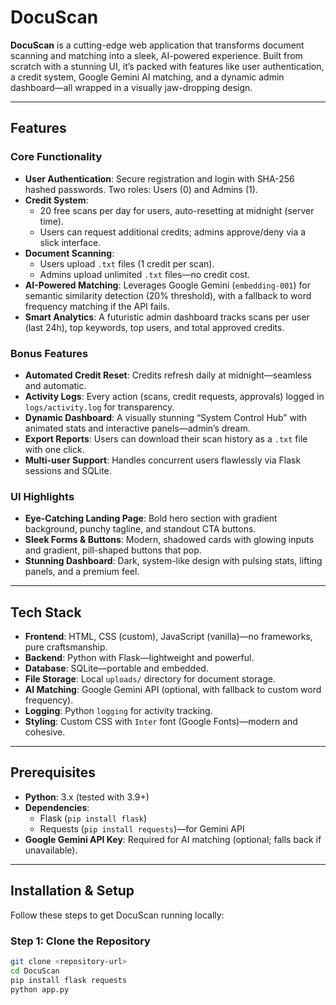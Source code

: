 # DocuScan

**DocuScan** is a cutting-edge web application that transforms document scanning and matching into a sleek, AI-powered experience. Built from scratch with a stunning UI, it’s packed with features like user authentication, a credit system, Google Gemini AI matching, and a dynamic admin dashboard—all wrapped in a visually jaw-dropping design.

---

## Features

### Core Functionality
- **User Authentication**: Secure registration and login with SHA-256 hashed passwords. Two roles: Users (0) and Admins (1).
- **Credit System**: 
  - 20 free scans per day for users, auto-resetting at midnight (server time).
  - Users can request additional credits; admins approve/deny via a slick interface.
- **Document Scanning**: 
  - Users upload `.txt` files (1 credit per scan).
  - Admins upload unlimited `.txt` files—no credit cost.
- **AI-Powered Matching**: Leverages Google Gemini (`embedding-001`) for semantic similarity detection (20% threshold), with a fallback to word frequency matching if the API fails.
- **Smart Analytics**: A futuristic admin dashboard tracks scans per user (last 24h), top keywords, top users, and total approved credits.

### Bonus Features
- **Automated Credit Reset**: Credits refresh daily at midnight—seamless and automatic.
- **Activity Logs**: Every action (scans, credit requests, approvals) logged in `logs/activity.log` for transparency.
- **Dynamic Dashboard**: A visually stunning “System Control Hub” with animated stats and interactive panels—admin’s dream.
- **Export Reports**: Users can download their scan history as a `.txt` file with one click.
- **Multi-user Support**: Handles concurrent users flawlessly via Flask sessions and SQLite.

### UI Highlights
- **Eye-Catching Landing Page**: Bold hero section with gradient background, punchy tagline, and standout CTA buttons.
- **Sleek Forms & Buttons**: Modern, shadowed cards with glowing inputs and gradient, pill-shaped buttons that pop.
- **Stunning Dashboard**: Dark, system-like design with pulsing stats, lifting panels, and a premium feel.

---

## Tech Stack

- **Frontend**: HTML, CSS (custom), JavaScript (vanilla)—no frameworks, pure craftsmanship.
- **Backend**: Python with Flask—lightweight and powerful.
- **Database**: SQLite—portable and embedded.
- **File Storage**: Local `uploads/` directory for document storage.
- **AI Matching**: Google Gemini API (optional, with fallback to custom word frequency).
- **Logging**: Python `logging` for activity tracking.
- **Styling**: Custom CSS with `Inter` font (Google Fonts)—modern and cohesive.

---

## Prerequisites

- **Python**: 3.x (tested with 3.9+)
- **Dependencies**: 
  - Flask (`pip install flask`)
  - Requests (`pip install requests`)—for Gemini API
- **Google Gemini API Key**: Required for AI matching (optional; falls back if unavailable).

---

## Installation & Setup

Follow these steps to get DocuScan running locally:

### Step 1: Clone the Repository
```bash
git clone <repository-url>
cd DocuScan
pip install flask requests
python app.py
